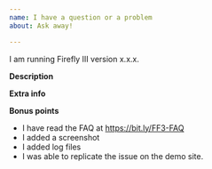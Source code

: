 ```yaml
---
name: I have a question or a problem
about: Ask away!

---
```


I am running Firefly III version x.x.x.

**Description**
<!-- (if relevant of course) -->

**Extra info**
<!-- Please add extra info here, such as OS, browser, and the output from the `/debug`-page of your Firefly III installation (click the version at the bottom). --> 

**Bonus points**

<!-- Complete the following checklist for bonus points -->

- I have read the FAQ at https://bit.ly/FF3-FAQ
- I added a screenshot
- I added log files <!-- (see https://bit.ly/FF3-get-debug-info) -->
- I was able to replicate the issue on the demo site.
<!-- - I donated money (this is a joke :wink:)-->
